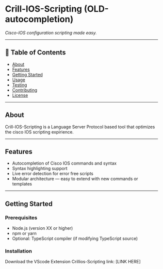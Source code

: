 # Crill-IOS-Scripting (OLD-autocompletion)

_Cisco-IOS configuration scripting made easy._

---

## 📘 Table of Contents

- [About](#about)  
- [Features](#features)  
- [Getting Started](#getting-started)  
- [Usage](#usage)  
- [Testing](#testing)  
- [Contributing](#contributing)  
- [License](#license)

---

## About

Crill-IOS-Scripting is a Language Server Protocol based tool that optimizes the cisco IOS scripting expirience. 

---

## Features

- Autocompletion of Cisco IOS commands and syntax   
- Syntax highlighting support  
- Live error detection for error free scripts  
- Modular architecture — easy to extend with new commands or templates  

---

## Getting Started

### Prerequisites

- Node.js (version XX or higher)  
- npm or yarn  
- Optional: TypeScript compiler (if modifying TypeScript source)  

### Installation
Download the VScode Extension Crillios-Scripting
link: [LINK HERE]
